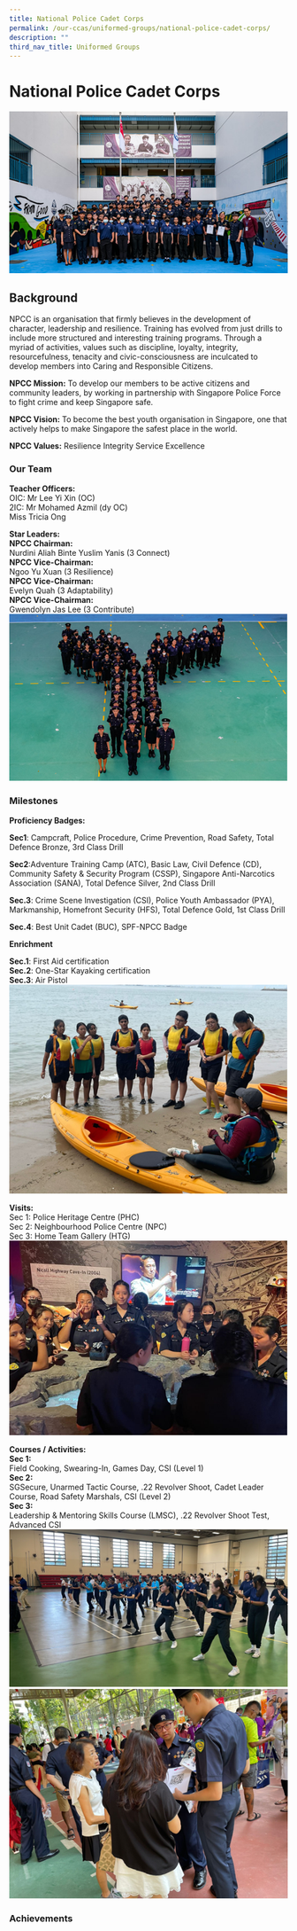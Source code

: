 ```yaml
---
title: National Police Cadet Corps
permalink: /our-ccas/uniformed-groups/national-police-cadet-corps/
description: ""
third_nav_title: Uniformed Groups
---
```

# **National Police Cadet Corps**

![](/images/yhssnpcc1.png)

Background
----------
NPCC is an organisation that firmly believes in the development of character, leadership and resilience. Training has evolved from just drills to include more structured and interesting training programs. Through a myriad of activities, values such as discipline, loyalty, integrity, resourcefulness, tenacity and civic-consciousness are inculcated to develop members into Caring and Responsible Citizens.

**NPCC Mission:**&nbsp;To develop our members to be active citizens and community leaders, by working in partnership with Singapore Police Force to fight crime and keep Singapore safe.

**NPCC Vision:**&nbsp;To become the best youth organisation in Singapore, one that actively helps to make Singapore the safest place in the world.

**NPCC Values:**&nbsp;Resilience Integrity Service Excellence

### Our Team

**Teacher Officers:**  
OIC: Mr Lee Yi Xin (OC)
<br>2IC:  Mr Mohamed Azmil (dy OC)<br>         Miss Tricia Ong

**Star Leaders:**<br>
**NPCC Chairman:**
<br>Nurdini Aliah Binte Yuslim Yanis (3 Connect)  
**NPCC Vice-Chairman:**<br> Ngoo Yu Xuan (3 Resilience)  
**NPCC Vice-Chairman:**<br> Evelyn Quah (3 Adaptability)  
**NPCC Vice-Chairman:**<br> Gwendolyn Jas Lee (3 Contribute)
![](/images/yhssnpcc2.png)
### Milestones

**Proficiency Badges:**  

**Sec1**: Campcraft, Police Procedure, Crime Prevention, Road Safety, Total Defence Bronze, 3rd Class Drill

**Sec2**:Adventure Training Camp (ATC), Basic Law, Civil Defence (CD), Community Safety &amp; Security Program (CSSP), Singapore Anti-Narcotics Association (SANA), Total Defence Silver, 2nd Class Drill

**Sec.3**: Crime Scene Investigation (CSI), Police Youth Ambassador (PYA), Markmanship, Homefront Security (HFS), Total Defence Gold, 1st Class Drill
 
**Sec.4**: Best Unit Cadet (BUC), SPF-NPCC Badge


**Enrichment**

**Sec.1**: First Aid certification    
**Sec.2**: One-Star Kayaking certification   
**Sec.3**: Air Pistol
![](/images/yhssnpcc3.png)

**Visits:**<br>
Sec 1: Police Heritage Centre (PHC)  
Sec 2: Neighbourhood Police Centre (NPC)  
Sec 3: Home Team Gallery (HTG)
![](/images/yhssnpcc4.png)

**Courses / Activities:**<br>
**Sec 1:** <br>
Field Cooking, Swearing-In, Games Day, CSI (Level 1)  
**Sec 2:** <br>SGSecure, Unarmed Tactic Course, .22 Revolver Shoot, Cadet Leader Course, Road Safety Marshals, CSI (Level 2)  
**Sec 3:** <br>Leadership &amp; Mentoring Skills Course (LMSC), .22 Revolver Shoot Test, Advanced CSI
![](/images/yhssnpcc5.png)![](/images/yhssnpcc6.png)
### Achievements
